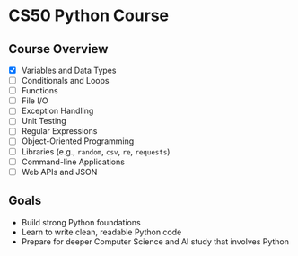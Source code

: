 # CS50 Python Course 

## Course Overview

- [x]  Variables and Data Types  
- [ ] Conditionals and Loops  
- [ ] Functions  
- [ ] File I/O  
- [ ] Exception Handling  
- [ ] Unit Testing  
- [ ] Regular Expressions  
- [ ] Object-Oriented Programming  
- [ ] Libraries (e.g., `random`, `csv`, `re`, `requests`)
- [ ] Command-line Applications  
- [ ] Web APIs and JSON

## Goals

- Build strong Python foundations
- Learn to write clean, readable Python code
- Prepare for deeper Computer Science and AI study that involves Python
